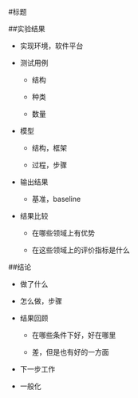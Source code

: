 #标题



##实验结果

* 实现环境，软件平台


* 测试用例


	* 结构


	* 种类


	* 数量


* 模型


	* 结构，框架


	* 过程，步骤


* 输出结果


	* 基准，baseline


* 结果比较


	* 在哪些领域上有优势


	* 在这些领域上的评价指标是什么


##结论


* 做了什么


* 怎么做，步骤


* 结果回顾


	* 在哪些条件下好，好在哪里


	* 差，但是也有好的一方面


* 下一步工作


* 一般化






























